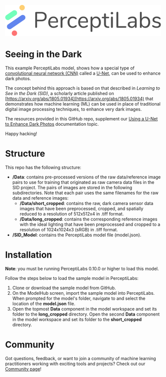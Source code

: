 [![PerceptiLabs](./pl_logo.png)](https://www.perceptilabs.com/home)

# Seeing in the Dark
This example PerceptiLabs model, shows how a special type of [convolutional neural network (CNN)](https://en.wikipedia.org/wiki/Convolutional_neural_network) called a [U-Net](https://en.wikipedia.org/wiki/U-Net), can be used to enhance dark photos. 

The concept behind this approach is based on that described in *Learning to See in the Dark (SID)*, a scholarly article published on [https://arxiv.org/abs/1805.01934](https://arxiv.org/abs/1805.01934) that demonstrates how machine learning (ML) can be used in place of traditional digital image processing techniques, to enhance very dark images. 

The resources provided in this GitHub repo, supplement our [Using a U-Net to Enhance Dark Photos](https://perceptilabs-frontend.herokuapp.com/docs/u-net_usecase) documentation topic.

Happy hacking!

# Structure
This repo has the following structure:
* **/Data**: contains pre-processed versions of the raw data/reference image pairs to use for training that originated as raw camera data files in the SID project. The pairs of images are stored in the following subdirectories. Note that each pair uses the same filenames for the raw data and reference images:
  * **/Data/short_cropped**: contains the raw, dark camera sensor data images that have been preprocessed, cropped, and spatially reduced to a resolution of 512x512x4 in .tiff format.
  * **/Data/long_cropped**: contains the corresponding reference images with the ideal lighting that have been preprocessed and cropped to a resolution of 1024x1024x3 (sRGB) in .tiff format.
* **/SID_Model**: contains the PerceptiLabs model file (model.json).

# Installation

**Note**: you must be running PerceptiLabs 0.10.0 or higher to load this model.

Follow the steps below to load the sample model in PerceptiLabs:

1. Clone or download the sample model from GitHub.
2. On the ModelHub screen, import the sample model into PerceptiLabs. When prompted for the model's folder, navigate to and select the location of the **model.json** file.
3. Open the topmost **Data** component in the model workspace and set its folder to the **long_cropped** directory.
Open the second **Data** component in the model workspace and set its folder to the **short_cropped** directory.

# Community

Got questions, feedback, or want to join a community of machine learning practitioners working with exciting tools and projects? Check out our [Community page](https://www.perceptilabs.com/community)!


